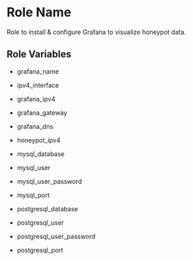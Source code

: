 Role Name
=========

Role to install & configure Grafana to visualize honeypot data.

Role Variables
--------------

- grafana_name
- ipv4_interface
- grafana_ipv4
- grafana_gateway
- grafana_dns

- honeypot_ipv4
- mysql_database
- mysql_user
- mysql_user_password
- mysql_port

- postgresql_database
- postgresql_user
- postgresql_user_password
- postgresql_port